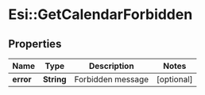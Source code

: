# Esi::GetCalendarForbidden

## Properties
Name | Type | Description | Notes
------------ | ------------- | ------------- | -------------
**error** | **String** | Forbidden message | [optional] 


